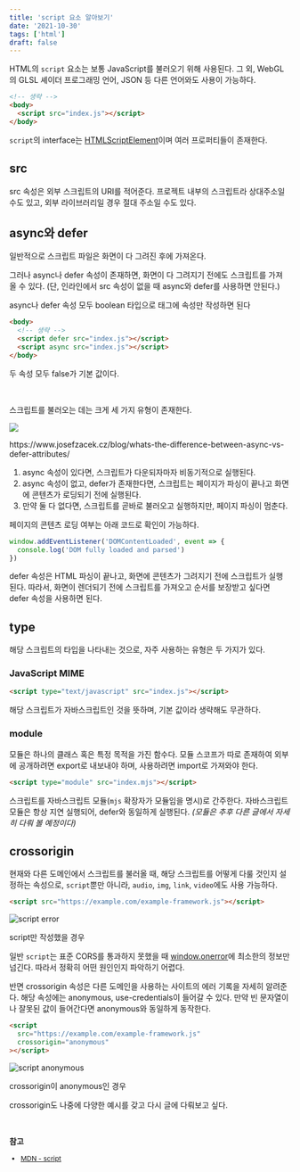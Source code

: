 ```yaml
---
title: 'script 요소 알아보기'
date: '2021-10-30'
tags: ['html']
draft: false
---
```


HTML의 `script` 요소는 보통 JavaScript를 불러오기 위해 사용된다. 그 외, WebGL의 GLSL 셰이더 프로그래밍 언어, JSON 등 다른 언어와도 사용이 가능하다.

```html
<!-- 생략 -->
<body>
  <script src="index.js"></script>
</body>
```

`script`의 interface는 <a href="https://developer.mozilla.org/en-US/docs/Web/API/HTMLScriptElement" target="_blank">HTMLScriptElement</a>이며 여러 프로퍼티들이 존재한다.

## src

<span class="return">src</span> 속성은 외부 스크립트의 URI를 적어준다. 프로젝트 내부의 스크립트라 상대주소일 수도 있고, 외부 라이브러리일 경우 절대 주소일 수도 있다.

## async와 defer

일반적으로 스크립트 파일은 화면이 다 그려진 후에 가져온다.

그러나 <span class="return">async</span>나 <span class="return">defer</span> 속성이 존재하면, 화면이 다 그려지기 전에도 스크립트를 가져올 수 있다. (단, 인라인에서 <span class="return">src</span> 속성이 없을 때 <span class="return">async</span>와 <span class="return">defer</span>를 사용하면 안된다.)

<span class="return">async</span>나 <span class="return">defer</span> 속성 모두 boolean 타입으로 태그에 속성만 작성하면 된다

```html
<body>
  <!-- 생략 -->
  <script defer src="index.js"></script>
  <script async src="index.js"></script>
</body>
```

두 속성 모두 false가 기본 값이다.

<br>

스크립트를 불러오는 데는 크게 세 가지 유형이 존재한다.

<div class="img-div">
  <img src="https://res.cloudinary.com/josefzacek/image/upload/v1520507339/blog/whats-the-difference-between-async-vs-defer-attributes.jpg">
  <p>https://www.josefzacek.cz/blog/whats-the-difference-between-async-vs-defer-attributes/</p>
</div>

1. <span class="return">async</span> 속성이 있다면, 스크립트가 다운되자마자 비동기적으로 실행된다.
2. <span class="return">async</span> 속성이 없고, <span class="return">defer</span>가 존재한다면, 스크립트는 페이지가 파싱이 끝나고 화면에 콘텐츠가 로딩되기 전에 실행된다.
3. 만약 둘 다 없다면, 스크립트를 곧바로 불러오고 실행하지만, 페이지 파싱이 멈춘다.

페이지의 콘텐츠 로딩 여부는 아래 코드로 확인이 가능하다.

```js
window.addEventListener('DOMContentLoaded', event => {
  console.log('DOM fully loaded and parsed')
})
```

<span class="return">defer</span> 속성은 HTML 파싱이 끝나고, 화면에 콘텐츠가 그려지기 전에 스크립트가 실행된다. 따라서, 화면이 렌더되기 전에 스크립트를 가져오고 순서를 보장받고 싶다면 <span class="return">defer</span> 속성을 사용하면 된다.

## type

해당 스크립트의 타입을 나타내는 것으로, 자주 사용하는 유형은 두 가지가 있다.

### JavaScript MIME

```html
<script type="text/javascript" src="index.js"></script>
```

해당 스크립트가 자바스크립트인 것을 뜻하며, 기본 값이라 생략해도 무관하다.

### module

모듈은 하나의 클래스 혹은 특정 목적을 가진 함수다. 모듈 스코프가 따로 존재하여 외부에 공개하려면 export로 내보내야 하며, 사용하려면 import로 가져와야 한다.

```html
<script type="module" src="index.mjs"></script>
```

스크립트를 자바스크립트 모듈(`mjs` 확장자가 모듈임을 명시)로 간주한다. 자바스크립트 모듈은 항상 지연 실행되어, <span class="return">defer</span>와 동일하게 실행된다. _(모듈은 추후 다른 글에서 자세히 다뤄 볼 예정이다)_

## crossorigin

현재와 다른 도메인에서 스크립트를 불러올 때, 해당 스크립트를 어떻게 다룰 것인지 설정하는 속성으로, `script`뿐만 아니라, `audio`, `img`, `link`, `video`에도 사용 가능하다.

```html
<script src="https://example.com/example-framework.js"></script>
```

<div class="img-div" style="width: 350px;">
  <img src="https://user-images.githubusercontent.com/58619071/193440125-9ee34114-e53c-4472-9389-46f7ec332497.png" alt="script error">
  <p>script만 작성했을 경우</p>
</div>

일반 `script`는 표준 CORS를 통과하지 못했을 때 <a href="https://developer.mozilla.org/en-US/docs/Web/API/GlobalEventHandlers/onerror" target="_blank">window.onerror</a>에 최소한의 정보만 넘긴다. 따라서 정확히 어떤 원인인지 파악하기 어렵다.

반면 crossorigin 속성은 다른 도메인을 사용하는 사이트의 에러 기록을 자세히 알려준다. 해당 속성에는 <span class="return">anonymous</span>, <span class="return">use-credentials</span>이 들어갈 수 있다. 만약 빈 문자열이나 잘못된 값이 들어간다면 <span class="return">anonymous</span>와 동일하게 동작한다.

```html
<script
  src="https://example.com/example-framework.js"
  crossorigin="anonymous"
></script>
```

<div class="img-div" style="width: 350px;">
  <img src="https://user-images.githubusercontent.com/58619071/193440124-1ebcad7b-96f0-4b44-a589-7e02310d6e96.png" alt="script anonymous">
  <p>crossorigin이 anonymous인 경우</p>
</div>

crossorigin도 나중에 다양한 예시를 갖고 다시 글에 다뤄보고 싶다.

<br />

**참고**

<div style="font-size: 12px;">

- <a href="https://developer.mozilla.org/ko/docs/Web/HTML/Element/script" target="_blank">MDN - script</a>

</div>
